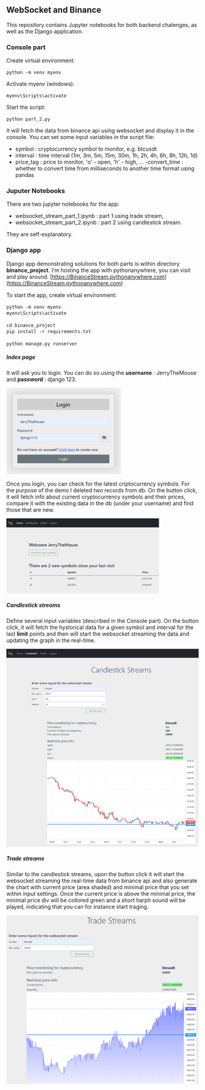 ## WebSocket and Binance 

This repository contains Jupyter notebooks for both backend chalenges, as well as the Django application.

### **Console part**

Create virtual environment:
```
python -m venv myenv
```

Activate myenv (windows):
```
myenv\Scripts\activate
```

Start the script:
```
python part_2.py
```
It will fetch the data from binance api using websocket and display it in the console. You can set some input variables in the script file:
- symbol : cryptocurrency symbol to monitor, e.g. btcusdt
- interval : time interval (1m, 3m, 5m, 15m, 30m, 1h, 2h, 4h, 6h, 8h, 12h, 1d)
- price_tag : price to monitor, 'o' - open, 'h' - high, ...
-convert_time : whether to convert time from milliseconds to another time format using pandas

### **Juputer Notebooks**

There are two jupyter notebooks for the app:
- websocket_stream_part_1.ipynb : part 1 using trade stream,
- websocket_stream_part_2.ipynb : part 2 using candlestick stream.

They are self-explanatory.


### **Django app**

Django app demonstrating solutions for both parts is within directory **binance_project**.
I'm hosting the app with pythonanywhere, you can visit and play around.
[https://BinanceStream.pythonanywhere.com](https://BinanceStream.pythonanywhere.com)

To start the app, create virtual environment:

```
python -m venv myenv
myenv\Scripts\activate

cd binance_project
pip install -r requirements.txt

python manage.py runserver
```


##### **Index page**

It will ask you to login. You can do so using the **username** : JerryTheMouse and **password** : django 123.

<img width="300" src="imgs/img-2.png" />

Once you login, you can check for the latest criptocurrency symbols. For the purpose of the demo I deleted two records from db. On the button click, it will fetch info about current cryptocurrency symbols and their prices, compare it with the existing data in the db (under your username) and find those that are new.

<img width="400" src="imgs/img-3.png" />

##### **Candlestick streams**

Define several input variables (described in the Console part).
On the button click, it will fetch the hystorical data for a given symbol and interval for the last **limit** points and then will start the websocket streaming the data and updating the graph in the real-time.

<img width="700" src="imgs/img-4.png" />


##### **Trade streams**

Similar to the candlestick streams, upon the button click it will start the websocket streaming the real-time data from binance api and also generate the chart with current price (area shaded) and minimal price that you set within input settings. Once the current price is above the minimal price, the minimal price div will be collored green and a short harph sound will be played, indicating that you can for instance start traging.

<img width="700" src="imgs/img-5.png" />
